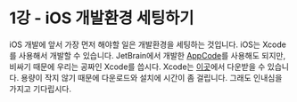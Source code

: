 # 1강 - iOS 개발환경 세팅하기

iOS 개발에 앞서 가장 먼저 해야할 일은 개발환경을 세팅하는 것입니다. iOS는 Xcode를 사용해서 개발할 수 있습니다. JetBrain에서 개발한 [AppCode](https://www.jetbrains.com/objc/)를 사용해도 되지만, 비싸기 때문에 우리는 공짜인 Xcode를 씁시다. Xcode는 [이곳](https://developer.apple.com/xcode/download/)에서 다운받을 수 있습니다. 용량이 작지 않기 때문에 다운로드와 설치에 시간이 좀 걸립니다. 그래도 인내심을 가지고 기다립시다.
